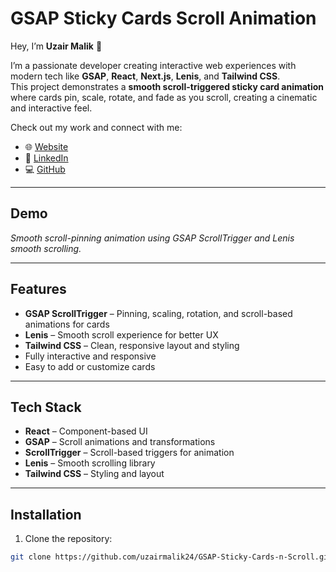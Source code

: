 # GSAP Sticky Cards Scroll Animation

Hey, I’m **Uzair Malik** 👋  

I’m a passionate developer creating interactive web experiences with modern tech like **GSAP**, **React**, **Next.js**, **Lenis**, and **Tailwind CSS**.  
This project demonstrates a **smooth scroll-triggered sticky card animation** where cards pin, scale, rotate, and fade as you scroll, creating a cinematic and interactive feel.

Check out my work and connect with me:  
- 🌐 [Website](https://uzairmalik.site)  
- 💼 [LinkedIn](https://linkedin.com/in/im-uzairmalik)  
- 💻 [GitHub](https://github.com/uzairmalik24)  

---

## Demo

*Smooth scroll-pinning animation using GSAP ScrollTrigger and Lenis smooth scrolling.*

---

## Features

- **GSAP ScrollTrigger** – Pinning, scaling, rotation, and scroll-based animations for cards  
- **Lenis** – Smooth scroll experience for better UX  
- **Tailwind CSS** – Clean, responsive layout and styling  
- Fully interactive and responsive  
- Easy to add or customize cards  

---

## Tech Stack

- **React** – Component-based UI  
- **GSAP** – Scroll animations and transformations  
- **ScrollTrigger** – Scroll-based triggers for animation  
- **Lenis** – Smooth scrolling library  
- **Tailwind CSS** – Styling and layout  

---

## Installation

1. Clone the repository:
```bash
git clone https://github.com/uzairmalik24/GSAP-Sticky-Cards-n-Scroll.git
